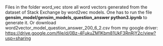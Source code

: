 Files in the folder word_vec store all word vectors generated from the dataset of Stack Exchange by word2vec models.
One has to run the file **gensim_model/gensim_models_question_answer python3.ipynb** to generate it. Or download word2vector_model_question_answer_200_6_2.csv from my google driver: https://drive.google.com/file/d/0Bz-4FukuZM1Kbm81UkF3RnRjY2c/view?usp=sharing


